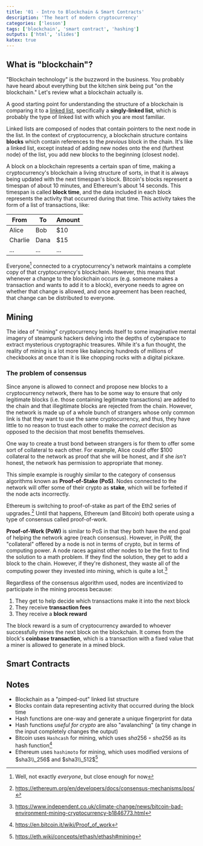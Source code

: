 ```yaml
---
title: '01 - Intro to Blockchain & Smart Contracts'
description: 'The heart of modern cryptocurrency'
categories: ['lesson']
tags: ['blockchain', 'smart contract', 'hashing']
outputs: ['html', 'slides']
katex: true
---
```


## What is "blockchain"?

"Blockchain technology" is _the_ buzzword in the business. You probably have heard about everything but the kitchen sink being put "on the blockchain." Let's review what a blockchain actually is.

A good starting point for understanding the structure of a blockchain is comparing it to a [linked list](https://www.geeksforgeeks.org/data-structures/linked-list/), specifically a **singly-linked list**, which is probably the type of linked list with which you are most familiar.

Linked lists are composed of nodes that contain pointers to the next node in the list. In the context of cryptocurrency, a blockchain structure contains **blocks** which contain references to the _previous_ block in the chain. It's like a linked list, except instead of adding new nodes onto the end (furthest node) of the list, you add new blocks to the beginning (closest node).

A block on a blockchain represents a certain span of time, making a cryptocurrency's blockchain a living structure of sorts, in that it is always being updated with the next timespan's block. Bitcoin's blocks represent a timespan of about 10 minutes, and Ethereum's about 14 seconds. This timespan is called **block time**, and the data included in each block represents the activity that occurred during that time. This activity takes the form of a list of transactions, like:

| From    | To   | Amount |
| ------- | ---- | ------ |
| Alice   | Bob  | $10    |
| Charlie | Dana | $15    |
| ...     | ...  | ...    |

Everyone[^everyone] connected to a cryptocurrency's network maintains a complete copy of that cryptocurrency's blockchain. However, this means that whenever a change to the blockchain occurs (e.g. someone makes a transaction and wants to add it to a block), everyone needs to agree on whether that change is allowed, and once agreement has been reached, that change can be distributed to everyone.

[^everyone]: Well, not exactly _everyone_, but close enough for now

## Mining

The idea of "mining" cryptocurrency lends itself to some imaginative mental imagery of steampunk hackers delving into the depths of cyberspace to extract mysterious cryptographic treasures. While it's a fun thought, the reality of mining is a lot more like balancing hundreds of millions of checkbooks at once than it is like chopping rocks with a digital pickaxe.

### The problem of consensus

Since anyone is allowed to connect and propose new blocks to a cryptocurrency network, there has to be some way to ensure that only legitimate blocks (i.e. those containing legitimate transactions) are added to the chain and that illegitimate blocks are rejected from the chain. However, the network is made up of a whole bunch of strangers whose only common link is that they want to use the same cryptocurrency, and thus, they have little to no reason to trust each other to make the _correct_ decision as opposed to the decision that most benefits themselves.

One way to create a trust bond between strangers is for them to offer some sort of collateral to each other. For example, Alice could offer $100 collateral to the network as proof that she will be honest, and if she _isn't_ honest, the network has permission to appropriate that money.

This simple example is roughly similar to the category of consensus algorithms known as **Proof-of-Stake (PoS)**. Nodes connected to the network will offer some of their crypto as **stake**, which will be forfeited if the node acts incorrectly.

Ethereum is switching to proof-of-stake as part of the Eth2 series of upgrades.[^eth2-pos] Until that happens, Ethereum (and Bitcoin) both operate using a type of consensus called proof-of-work.

[^eth2-pos]: https://ethereum.org/en/developers/docs/consensus-mechanisms/pos/

**Proof-of-Work (PoW)** is similar to PoS in that they both have the end goal of helping the network agree (reach consensus). However, in PoW, the "collateral" offered by a node is not in terms of crypto, but in terms of computing power. A node races against other nodes to be the first to find the solution to a math problem. If they find the solution, they get to add a block to the chain. However, if they're dishonest, they waste all of the computing power they invested into mining, which is quite a lot.[^btc-environment]

[^btc-environment]: https://www.independent.co.uk/climate-change/news/bitcoin-bad-environment-mining-cryptocurrency-b1846773.html

Regardless of the consensus algorithm used, nodes are incentivized to participate in the mining process because:
1. They get to help decide which transactions make it into the next block
2. They receive **transaction fees**
3. They receive a **block reward**

The block reward is a sum of cryptocurrency awarded to whoever successfully mines the next block on the blockchain. It comes from the block's **coinbase transaction**, which is a transaction with a fixed value that a miner is allowed to generate in a mined block.

## Smart Contracts

## Notes

- Blockchain as a "pimped-out" linked list structure
- Blocks contain data representing activity that occurred during the block time
- Hash functions are one-way and generate a unique fingerprint for data
- Hash functions _useful for crypto_ are also "avalanching" (a tiny change in the input completely changes the output)
- Bitcoin uses `Hashcash` for mining, which uses $sha256 \circ sha256$ as its hash function[^btc-mining]
- Ethereum uses `hashimoto` for mining, which uses modified versions of $sha3\\_256$ and $sha3\\_512$[^eth-mining]

[^btc-mining]: https://en.bitcoin.it/wiki/Proof_of_work
[^eth-mining]: https://eth.wiki/concepts/ethash/ethash#mining
